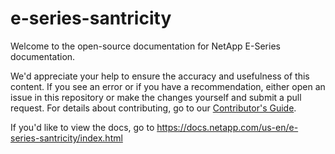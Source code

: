 # e-series-santricity 
Welcome to the open-source documentation for NetApp E-Series documentation.

We'd appreciate your help to ensure the accuracy and usefulness of this content. If you see an error or if you have a recommendation, either open an issue in this repository or make the changes yourself and submit a pull request. For details about contributing, go to our [Contributor's Guide](https://docs.netapp.com/us-en/contribute/).

If you'd like to view the docs, go to https://docs.netapp.com/us-en/e-series-santricity/index.html
